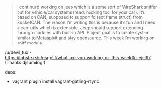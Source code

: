 > I continued working on jeep which is a some sort of WireShark sniffer but for vehicle/car systems (read: hacking tool for your car). It’s based on CAN, supposed to support fd (ext frame struct) from SocketCAN. The reason I’m writing this is because it’s fun and I need a can-utils which is extensible. Jeep should support extending through modules with built-in API. Project goal is to create system similar to Metasploit and stay opensource. This week I’m working on sniff module.

/u/devil_tux - https://lobste.rs/s/esqphf/what_are_you_working_on_this_week#c_ejm1l7 (Thanks djsumdog!)

deps:  
* vagrant plugin install vagrant-gatling-rsync
